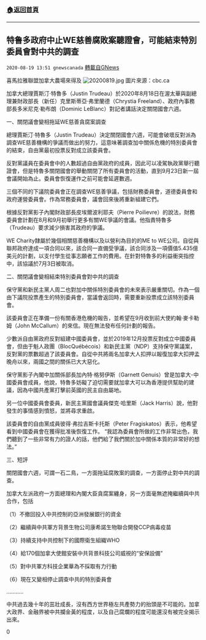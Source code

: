 ###  [:house:返回首頁](https://github.com/ourhimalayas/txt)
---

## 特鲁多政府中止WE慈善腐敗案聽證會，可能結束特別委員會對中共的調查
`2020-08-19 13:51 gnewscanada` [轉載自GNews](https://gnews.org/zh-hant/303213/)

喜馬拉雅聯盟加拿大農場來得及
![20200819.jpg](https://lh3.googleusercontent.com/PG5G68DTaB8jtM2XKbCXmhi9pyDD_BTdkn7OFnOKDxCOT-g9fO7CtQABFMpQccAvXxxKTjS_9BZTbRZZDuJe2Z1yyPstz8DGOSzted8Vtfou0jZdD0wlDairRt74sA5SccBJpl0)
圖片來源：cbc.ca

加拿大總理賈斯汀·特魯多（Justin Trudeau）於2020年8月18日在渥太華與副總理兼財政部長（新任）克里斯蒂亞·弗里蘭德（Chrystia Freeland）、政府內事務部長多米尼克·勒布朗（Dominic LeBlanc）對記者講話決定關閉國會六週。

一、關閉議會變相拖延WE慈善貪腐案調查

總理賈斯汀·特魯多（Justin Trudeau）決定關閉國會六週，可能會破壞反對派為調查WE慈善機構的爭議而做出的努力，這意味著調查加中關係危機的特別委員會的結束，自由黨最初投票反對成立該委員會。

反對黨議員在委員會中的人數超過自由黨政府的成員，因此可以凌駕執政黨舉行聽證會，但是特魯多關閉國會的舉動關閉了所有委員會的活動，直到9月23日新一屆會議開始為止。委員會恢復運作之前可能會延遲數週。

三個不同的下議院委員會正在調查WE慈善爭議，包括財務委員會，道德委員會和政府運營委員會。作為常務委員會，議會回來後將重新組建它們。

根據反對黨影子內閣財政部長皮埃爾波利耶夫（Pierre Poilievre）的說法，財務委員會計劃在8月和9月初舉行更多有關WE爭議的會議。他指責特魯多（Trudeau）要求減少損害其政府的爭議。

WE Charity隸屬於幾個相關慈善機構以及以營利為目的的ME to WE公司。自從與聯邦政府達成一項合同以來，該合同一直備受爭議，該合同涉及一項價值5.435億美元的計劃，以支付學生從事志願者工作的費用。在針對特魯多的利益衝突指控中，該協議於7月3日被取消。

二、關閉議會變相結束特別委員會對中共的調查

保守黨和新民主黨人周二也對加中關係特別委員會的未來表示嚴重關切。作為一個由下議院投票產生的特別委員會，當議會返回時，需要重新投票成立該特別委員會。

該委員會正在準備一份有關香港危機的報告，並希望在9月收到前大使約翰·麥卡勒姆（John McCallum）的來信。現在無法發布任何計劃的報告。

少數派自由黨政府反對組建中國委員會，並於2019年12月投票反對成立中國委員會，但由于魁人政團（BlocQuébécois）和新民主黨（NDP）支持保守黨議案，反對黨的票數超過了該委員會。自從中共將兩名加拿大人扣押以報復加拿大扣押孟晚舟以來，兩國之間的關係已大大惡化。

保守黨影子內閣中加關係部長加內特·格努伊斯（Garnett Genuis）曾是加拿大-中國委員會成員，他說，特魯多妨礙了迫切需要就加拿大可以為香港提供幫助的建議，因為中國共產黨打擊前英國的民主自由屬地。

另一位中國委員會委員，新民主黨國會議員傑克·哈里斯（Jack Harris）說，他對發生的事情感到憤怒，並將尋求重啟。

該委員會的自由黨成員彼得·弗拉吉斯卡托斯（Peter Fragiskatos）表示，他希望看到中國委員會在獲得批准後恢復工作。 “我認為委員會所做的工作非常出色，我們聽到了一些非常有力的證人的話，他們給了我們關於加中關係本質的非常好的想法。”

三、短評

關閉國會六週，可謂一石二鳥，一方面拖延腐敗案的調查，一方面停止對中共的調查。

加拿大左派政府一方面總理和內閣大臣貪腐案纏身，另一方面毫無遮掩繼續與中共合作，包括

（1）不撤回投入中共控制的亞洲發展銀行的資金

（2）繼續與中共軍方背景生物公司康希諾生物聯合開發CCP病毒疫苗

（3）持續支持中共控制下的國際衛生組織WHO

（4）給170個加拿大使館安裝中共背景科技公司威視的“安保設備”

（5）對中共軍方科技企業華為不採取有力行動

（6）現在又變相停止調查中共的特別委員會

………..

中共過去幾十年的茁壯成長，沒有西方世界極左共產勢力的抬頭是不可能的。加拿大政界、金融界被中共攔金黃的程度，以及自己腐爛的程度可能還沒有被完全揭示出來。

0
